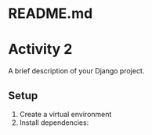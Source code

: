 # README.md
# Activity 2

A brief description of your Django project.

## Setup

1. Create a virtual environment  
2. Install dependencies: